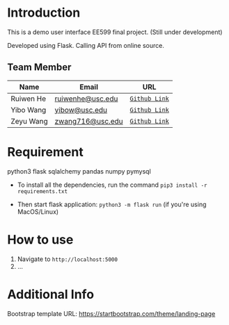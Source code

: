 # Introduction
This is a demo user interface EE599 final project. (Still under development)

Developed using Flask. Calling API from online source.

## Team Member

| Name | Email | URL |
| --- | --- | --- |
| Ruiwen He | ruiwenhe@usc.edu | [`Github Link`](https://gitHub.com/ruiwenhe-10) |
| Yibo Wang | yibow@usc.edu | [`Github Link`](https://github.com/LoneRan) |
| Zeyu Wang | zwang716@usc.edu | [`Github Link`](https://github.com/wzy0766) |


# Requirement
python3
flask
sqlalchemy
pandas
numpy
pymysql

- To install all the dependencies, run the command `pip3 install -r requirements.txt`

- Then start flask application: `python3 -m flask run` (if you're using MacOS/Linux)

# How to use
1. Navigate to `http://localhost:5000`
2. ...

# Additional Info
Bootstrap template URL: https://startbootstrap.com/theme/landing-page

